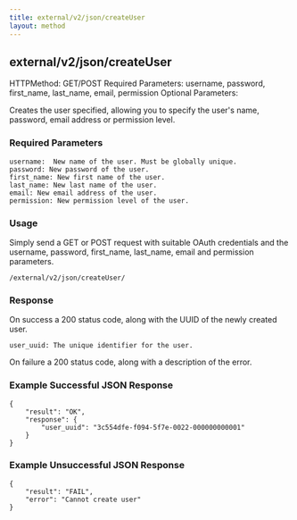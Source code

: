 ```yaml
---
title: external/v2/json/createUser
layout: method
---
```

## external/v2/json/createUser

HTTPMethod: GET/POST
Required Parameters: username, password, first_name, last_name, email, permission
Optional Parameters:

Creates the user specified, allowing you to specify the user's name, password, email address or permission level.

### Required Parameters

    username:  New name of the user. Must be globally unique.
    password: New password of the user.
    first_name: New first name of the user.
    last_name: New last name of the user.
    email: New email address of the user.
    permission: New permission level of the user.

### Usage

Simply send a GET or POST request with suitable OAuth credentials and the username, password, first_name, last_name, email and permission parameters.

`/external/v2/json/createUser/`

### Response

On success a 200 status code, along with the UUID of the newly created user.

`
user_uuid: The unique identifier for the user.
`

On failure a 200 status code, along with a description of the error.

### Example Successful JSON Response

    {
        "result": "OK",
        "response": {
            "user_uuid": "3c554dfe-f094-5f7e-0022-000000000001"
        }
    }

### Example Unsuccessful JSON Response

    {
        "result": "FAIL",
        "error": "Cannot create user" 
    }
